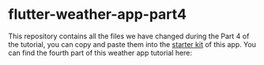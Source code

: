 # flutter-weather-app-part4

This repository contains all the files we have changed during the Part 4 of the tutorial, you can copy and paste them into the [starter kit](https://github.com/mercihohmann/flutter-weather-app-starterkit) of this app. You can find the fourth part of this weather app tutorial here:

